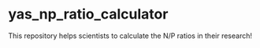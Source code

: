 # yas_np_ratio_calculator
This repository helps scientists to calculate the N/P ratios in their research!

